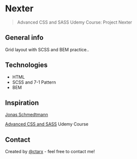# Nexter
> Advanced CSS and SASS Udemy Course: Project Nexter

## General info
Grid layout with SCSS and BEM practice..

## Technologies
* HTML
* SCSS and 7-1 Pattern
* BEM

## Inspiration
[Jonas Schmedtmann](https://codingheroes.io/)

[Advanced CSS and SASS](https://www.udemy.com/share/1000cABUcbcVxUQnw=/) Udemy Course 

## Contact
Created by [@ctarx](https://linuxrocks.online/@ctarx) - feel free to contact me!
